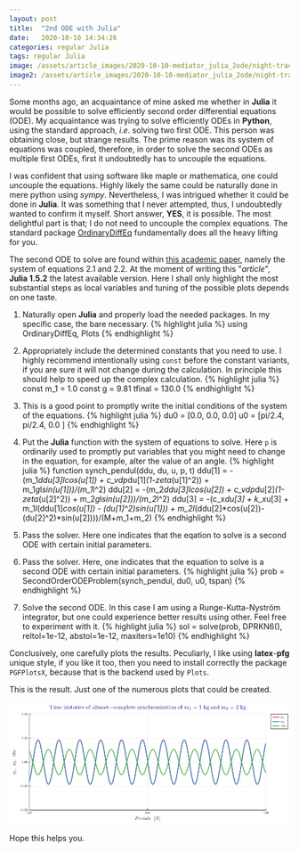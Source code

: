 ```yaml
---
layout: post
title:  "2nd ODE with Julia"
date:   2020-10-10 14:34:26
categories: regular Julia
tags: regular Julia
image: /assets/article_images/2020-10-10-mediator_julia_2ode/night-track.JPG
image2: /assets/article_images/2020-10-10-mediator_julia_2ode/night-track-mobile.JPG
---
```

Some months ago, an acquaintance of mine asked me whether in **Julia** it would be possible to solve efficiently second order differential equations (ODE). My acquaintance was trying to solve efficiently ODEs in **Python**, using the standard approach, *i.e.* solving two first ODE. This person was obtaining close, but strange results. The prime reason was its system of equations was coupled, therefore, in order to solve the second ODEs as multiple first ODEs, first it undoubtedly has to uncouple the equations.

I was confident that using software like maple or mathematica, one could uncouple the equations. Highly likely the same could be naturally done in mere python using *sympy*. Nevertheless, I was intrigued whether it could be done in **Julia**. It was something that I never attempted, thus, I undoubtedly wanted to confirm it myself. Short answer, **YES**, it is possible. The most delightful part is that; I do not need to uncouple the complex equations. The standard package [OrdinaryDiffEq][1ODE] fundamentally does all the heavy lifting for you.

The second ODE to solve are found within [this academic paper][paper], namely the system of equations 2.1 and 2.2. At the moment of writing this "*article*", **Julia 1.5.2** the latest available version. Here I shall only highlight the most substantial steps as local variables and tuning of the possible plots depends on one taste.

1. Naturally open **Julia** and properly load the needed packages. In my specific case, the bare necessary.
{% highlight julia %}
using OrdinaryDiffEq, Plots
{% endhighlight %}

2. Appropriately include the determined constants that you need to use. I highly recommend intentionally using `const` before the constant variants, if you are sure it will not change during the calculation. In principle this should help to speed up the complex calculation.
{% highlight julia %}
const m_1 = 1.0
const g = 9.81
tfinal = 130.0
{% endhighlight %}

3. This is a good point to promptly write the initial conditions of the system of the equations.
{% highlight julia %}
du0 = [0.0, 0.0, 0.0]
u0 = [pi/2.4, pi/2.4, 0.0 ]
{% endhighlight %}

4. Put the **Julia** function with the system of equations to solve. Here `p` is ordinarily used to promptly put variables that you might need to change in the equation, for example, alter the value of an angle.
{% highlight julia %}
function synch_pendul(ddu, du, u, p, t)
    ddu[1] =  -(m_1*ddu[3]*l*cos(u[1]) + c_vdp*du[1]*(1-zeta*(u[1]^2)) +
              m_1*g*l*sin(u[1]))/(m_1*l^2)
    ddu[2] =  -(m_2*ddu[3]*l*cos(u[2]) + c_vdp*du[2]*(1-zeta*(u[2]^2)) +
              m_2*g*l*sin(u[2]))/(m_2*l^2)
    ddu[3] =  -(c_x*du[3] + k_x*u[3] + m_1*l*(ddu[1]*cos(u[1])
                                           - (du[1]^2)*sin(u[1])) +
              m_2*l*(ddu[2]*cos(u[2])-(du[2]^2)*sin(u[2])))/(M+m_1+m_2)
{% endhighlight %}

5. Pass the solver. Here one indicates that the eqation to solve is a second ODE with certain initial parameters.
5. Pass the solver. Here, one indicates that the equation to solve is a second ODE with certain initial parameters.
{% highlight julia %}
prob = SecondOrderODEProblem(synch_pendul, du0, u0, tspan)
{% endhighlight %}

6. Solve the second ODE. In this case I am using a Runge-Kutta-Nyström integrator, but one could experience better results using other. Feel free to experiment with it.
{% highlight julia %}
sol = solve(prob, DPRKN6(), reltol=1e-12, abstol=1e-12, maxiters=1e10)
{% endhighlight %}

Conclusively, one carefully plots the results. Peculiarly, I like using **latex**-**pfg** unique style, if you like it too, then you need to install correctly the package `PGFPlotsX`, because that is the backend used by `Plots`.


This is the result. Just one of the numerous plots that could be created.

![Time histories of almost-complete synchronization][plot]


Hope this helps you. 

 
[paper]:      http://yadda.icm.edu.pl/yadda/element/bwmeta1.element.baztech-article-BWM6-0029-0023/c/httpwww_ptmts_org_pl2012-3-kapitaniak-in.pdf
[1ODE]:       https://github.com/SciML/OrdinaryDiffEq.jl
[plot]:        /assets/article_images/2020-10-10-mediator_julia_2ode/Plot-1.png "Plot 1.b from the original paper"

